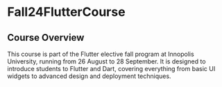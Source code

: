 # Fall24FlutterCourse

## Course Overview

This course is part of the Flutter elective fall program at Innopolis University, running from 26 August to 28 September. 
It is designed to introduce students to Flutter and Dart, covering everything from basic UI widgets to advanced design and deployment techniques.

